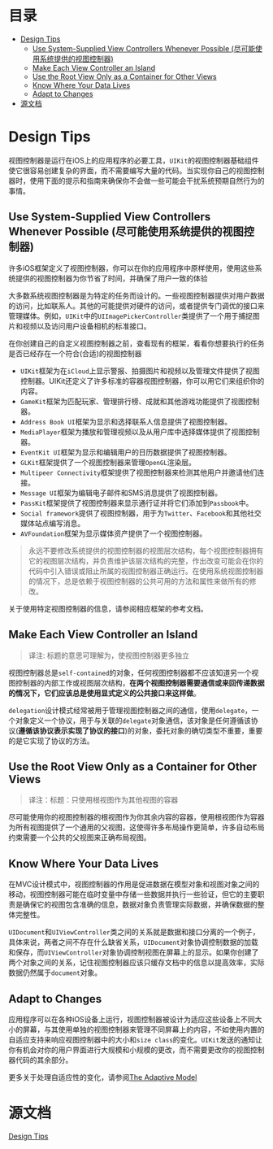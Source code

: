 # 目录

   * [Design Tips](#design-tips)
      * [Use System-Supplied View Controllers Whenever Possible (尽可能使用系统提供的视图控制器)](#use-system-supplied-view-controllers-whenever-possible-尽可能使用系统提供的视图控制器)
      * [Make Each View Controller an Island](#make-each-view-controller-an-island)
      * [Use the Root View Only as a Container for Other Views](#use-the-root-view-only-as-a-container-for-other-views)
      * [Know Where Your Data Lives](#know-where-your-data-lives)
      * [Adapt to Changes](#adapt-to-changes)
   * [源文档](#源文档)

# Design Tips

视图控制器是运行在iOS上的应用程序的必要工具，`UIKit`的视图控制器基础组件使它很容易创建复杂的界面，而不需要编写大量的代码。当实现你自己的视图控制器时，使用下面的提示和指南来确保你不会做一些可能会干扰系统预期自然行为的事情。

## Use System-Supplied View Controllers Whenever Possible (尽可能使用系统提供的视图控制器)

许多iOS框架定义了视图控制器，你可以在你的应用程序中原样使用，使用这些系统提供的视图控制器为你节省了时间，并确保了用户一致的体验

大多数系统视图控制器是为特定的任务而设计的。一些视图控制器提供对用户数据的访问，比如联系人。其他的可能提供对硬件的访问，或者提供专门调优的接口来管理媒体。例如，`UIKit`中的`UIImagePickerController`类提供了一个用于捕捉图片和视频以及访问用户设备相机的标准接口。

在你创建自己的自定义视图控制器之前，查看现有的框架，看看你想要执行的任务是否已经存在一个符合(合适)的视图控制器

* `UIKit`框架为在`iCloud`上显示警报、拍摄图片和视频以及管理文件提供了视图控制器。UIKit还定义了许多标准的容器视图控制器，你可以用它们来组织你的内容。
* `GameKit`框架为匹配玩家、管理排行榜、成就和其他游戏功能提供了视图控制器。
* `Address Book UI`框架为显示和选择联系人信息提供了视图控制器。
* `MediaPlayer`框架为播放和管理视频以及从用户库中选择媒体提供了视图控制器。
* `EventKit UI`框架为显示和编辑用户的日历数据提供了视图控制器。
* `GLKit`框架提供了一个视图控制器来管理`OpenGL`渲染层。
* `Multipeer Connectivity`框架提供了视图控制器来检测其他用户并邀请他们连接。
* `Message UI`框架为编辑电子邮件和SMS消息提供了视图控制器。
* `PassKit`框架提供了视图控制器来显示通行证并将它们添加到`Passbook`中。
* `Social framework`提供了视图控制器，用于为`Twitter`、`Facebook`和其他社交媒体站点编写消息。
* `AVFoundation`框架为显示媒体资产提供了一个视图控制器。

> 永远不要修改系统提供的视图控制器的视图层次结构，每个视图控制器拥有它的视图层次结构，并负责维护该层次结构的完整，作出改变可能会在你的代码中引入错误或阻止所属的视图控制器正确运行。在使用系统视图控制器的情况下，总是依赖于视图控制器的公共可用的方法和属性来做所有的修改。

关于使用特定视图控制器的信息，请参阅相应框架的参考文档。

## Make Each View Controller an Island

> 译注: 标题的意思可理解为，使视图控制器更多独立

视图控制器总是`self-contained`的对象，任何视图控制器都不应该知道另一个视图控制器的内部工作或视图层次结构，**在两个视图控制器需要通信或来回传递数据的情况下，它们应该总是使用显式定义的公共接口来这样做**。

`delegation`设计模式经常被用于管理视图控制器之间的通信，使用`delegate`，一个对象定义一个协议，用于与关联的`delegate`对象通信，该对象是任何遵循该协议(**遵循该协议表示实现了协议的接口**)的对象，委托对象的确切类型不重要，重要的是它实现了协议的方法。

## Use the Root View Only as a Container for Other Views

> 译注：标题：只使用根视图作为其他视图的容器

尽可能使用你的视图控制器的根视图作为你其余内容的容器，使用根视图作为容器为所有视图提供了一个通用的父视图，这使得许多布局操作更简单，许多自动布局约束需要一个公共的父视图来正确布局视图。

## Know Where Your Data Lives

在MVC设计模式中，视图控制器的作用是促进数据在模型对象和视图对象之间的移动，视图控制器可能在临时变量中存储一些数据并执行一些验证，但它的主要职责是确保它的视图包含准确的信息，数据对象负责管理实际数据，并确保数据的整体完整性。

`UIDocument`和`UIViewController`类之间的关系就是数据和接口分离的一个例子，具体来说，两者之间不存在什么缺省关系，`UIDocument`对象协调控制数据的加载和保存，而`UIViewController`对象协调控制视图在屏幕上的显示。如果你创建了两个对象之间的关系，记住视图控制器应该只缓存文档中的信息以提高效率，实际数据仍然属于`document`对象。

## Adapt to Changes

应用程序可以在各种iOS设备上运行，视图控制器被设计为适应这些设备上不同大小的屏幕，与其使用单独的视图控制器来管理不同屏幕上的内容，不如使用内置的自适应支持来响应视图控制器中的大小和`size class`的变化。`UIKit`发送的通知让你有机会对你的用户界面进行大规模和小规模的更改，而不需要更改你的视图控制器代码的其余部分。

更多关于处理自适应性的变化，请参阅[The Adaptive Model](https://developer.apple.com/library/archive/featuredarticles/ViewControllerPGforiPhoneOS/TheAdaptiveModel.html#//apple_ref/doc/uid/TP40007457-CH19-SW1)

# 源文档

[Design Tips](https://developer.apple.com/library/archive/featuredarticles/ViewControllerPGforiPhoneOS/DesignTips.html#//apple_ref/doc/uid/TP40007457-CH5-SW1)

